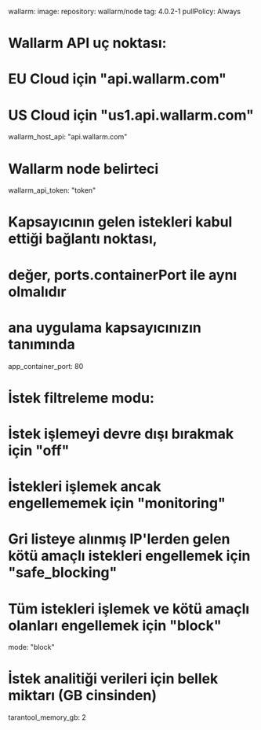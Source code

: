 wallarm:
  image:
     repository: wallarm/node
     tag: 4.0.2-1
     pullPolicy: Always
  # Wallarm API uç noktası: 
  # EU Cloud için "api.wallarm.com"
  # US Cloud için "us1.api.wallarm.com"
  wallarm_host_api: "api.wallarm.com"
  # Wallarm node belirteci
  wallarm_api_token: "token"
  # Kapsayıcının gelen istekleri kabul ettiği bağlantı noktası,
  # değer, ports.containerPort ile aynı olmalıdır
  # ana uygulama kapsayıcınızın tanımında
  app_container_port: 80
  # İstek filtreleme modu:
  # İstek işlemeyi devre dışı bırakmak için "off"
  # İstekleri işlemek ancak engellememek için "monitoring"
  # Gri listeye alınmış IP'lerden gelen kötü amaçlı istekleri engellemek için "safe_blocking"
  # Tüm istekleri işlemek ve kötü amaçlı olanları engellemek için "block"
  mode: "block"
  # İstek analitiği verileri için bellek miktarı (GB cinsinden)
  tarantool_memory_gb: 2